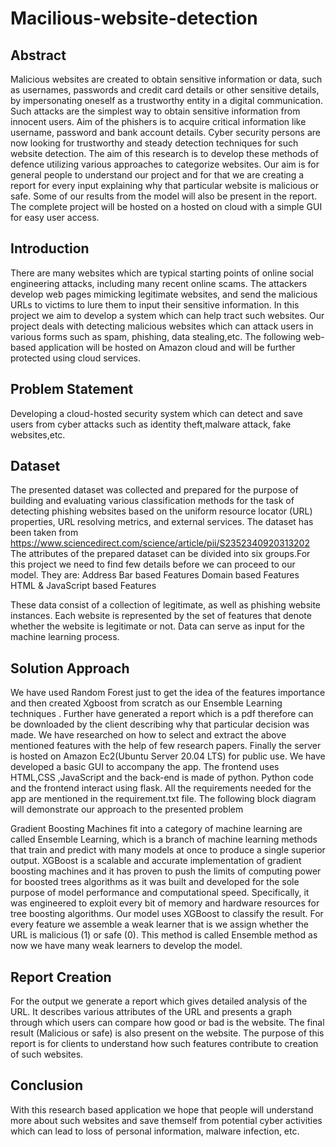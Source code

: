 # Macilious-website-detection


## Abstract

Malicious websites are created to obtain sensitive information or data, such as usernames, passwords and credit card details or other sensitive details, by impersonating oneself as a trustworthy entity in a digital communication. Such attacks are the simplest way to obtain sensitive information from innocent users. Aim of the phishers is to acquire critical information like username, password and bank account details. Cyber security persons are now looking for trustworthy and steady detection techniques for such website detection. The aim of this research is to develop these methods of defence utilizing various approaches to categorize websites. Our aim is for general people to understand our project and for that we are creating a report for every input explaining why that particular website is malicious or safe. Some of our results from the model will also be present in the report. The complete project will be hosted on a  hosted on cloud with a simple GUI for easy user access.


## Introduction

There are many websites which are typical starting points of online social engineering attacks, including many recent online scams. The attackers develop web pages mimicking legitimate websites, and send the malicious URLs to victims to lure them to input their sensitive information. In this project we aim to develop a system which can help tract such websites. Our project deals with detecting malicious websites which can attack users in various forms such as spam, phishing, data stealing,etc. The following web-based application will be hosted on Amazon cloud and will be further protected using cloud services. 

## Problem Statement

Developing a cloud-hosted security system which can detect and save users from cyber attacks such as identity theft,malware attack, fake websites,etc.

## Dataset
The presented dataset was collected and prepared for the purpose of building and evaluating various classification methods for the task of detecting phishing websites based on the uniform resource locator (URL) properties, URL resolving metrics, and external services. 
The dataset has been taken from https://www.sciencedirect.com/science/article/pii/S2352340920313202 
The attributes of the prepared dataset can be divided into six groups.For this project we need to find few details before we can proceed to our model. They are:
Address Bar based Features
Domain based Features
HTML & JavaScript based Features
 
These data consist of a collection of legitimate, as well as phishing website instances. Each website is represented by the set of features that denote whether the website is legitimate or not. Data can serve as input for the machine learning process.

## Solution Approach

We have used Random Forest just to get the idea of the features importance and then created Xgboost from scratch as our Ensemble Learning techniques . Further have generated a report which is a pdf therefore can be downloaded by the client describing why that particular decision was made. We have researched on how to select and extract the above mentioned features with the help of few research papers.  Finally the server is hosted on Amazon Ec2(Ubuntu Server 20.04 LTS) for public use. We have developed a basic GUI to accompany the app. The frontend uses HTML,CSS ,JavaScript and the back-end is made of python. Python code and the frontend interact using flask. All the requirements needed for the app are mentioned in the requirement.txt file. The following block diagram will demonstrate our approach to the presented problem





Gradient Boosting Machines fit into a category of machine learning are called  Ensemble Learning, which is a branch of machine learning  methods that train and predict with many models at once to produce a single superior output. XGBoost is a scalable and accurate implementation of gradient boosting machines and it has proven to push the limits of computing power for boosted trees algorithms as it was built and developed for the sole purpose of model performance and computational speed. Specifically, it was engineered to exploit every bit of memory and hardware resources for tree boosting algorithms. 
Our model uses XGBoost to classify the result. For every feature we assemble a weak learner that is we assign whether the URL is malicious (1) or safe (0). This method is called Ensemble method as now we have many weak learners to develop the model.

## Report Creation
For the output we generate a report which gives detailed analysis of the URL. It describes various attributes of the URL and presents a graph through which users can compare how good or bad is the website. The final result (Malicious or safe) is also present on the website. The purpose of this report is for clients to understand how such features contribute to creation of such websites.


## Conclusion

With this research based application we hope that people will understand more about such websites and save themself from potential cyber activities which can lead to loss of personal information, malware infection, etc.


